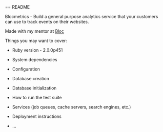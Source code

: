 == README

Blocmetrics - Build a general purpose analytics service that your customers can use to track events on their websites.

Made with my mentor at [Bloc](http://bloc.io)

Things you may want to cover:

* Ruby version - 2.0.0p451

* System dependencies

* Configuration

* Database creation

* Database initialization

* How to run the test suite

* Services (job queues, cache servers, search engines, etc.)

* Deployment instructions

* ...



